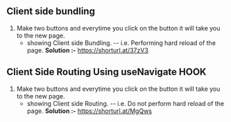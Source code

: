 ## Client side bundling

1. Make two buttons and everytime you click on the button it will take you to the new page.
	- showing Client side Bundling. -- i.e. Performing hard reload of the page.
**Solution :-** https://shorturl.at/37zV3
## Client Side Routing Using useNavigate HOOK

1. Make two buttons and everytime you click on the button it will take you to the new page.
	- showing Client side Routing. -- i.e. Do not perform hard reload of the page.
**Solution :-** https://shorturl.at/MgQws
